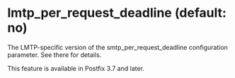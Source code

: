# lmtp_per_request_deadline (default: no)
 The LMTP-specific version of the smtp\_per\_request\_deadline
configuration parameter. See there for details. 


 This feature is available in Postfix 3.7 and later. 


